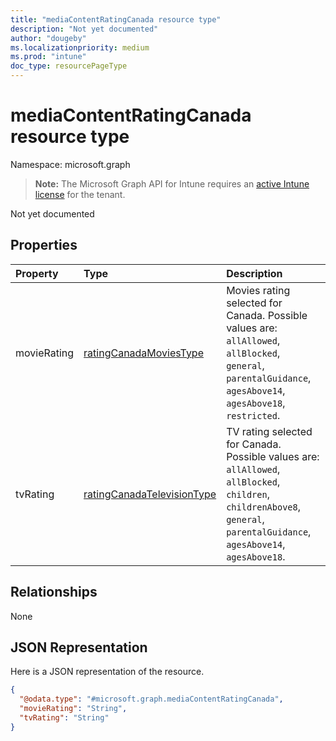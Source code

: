 ```yaml
---
title: "mediaContentRatingCanada resource type"
description: "Not yet documented"
author: "dougeby"
ms.localizationpriority: medium
ms.prod: "intune"
doc_type: resourcePageType
---
```


# mediaContentRatingCanada resource type

Namespace: microsoft.graph

> **Note:** The Microsoft Graph API for Intune requires an [active Intune license](https://go.microsoft.com/fwlink/?linkid=839381) for the tenant.

Not yet documented

## Properties
|Property|Type|Description|
|:---|:---|:---|
|movieRating|[ratingCanadaMoviesType](../resources/intune-deviceconfig-ratingcanadamoviestype.md)|Movies rating selected for Canada. Possible values are: `allAllowed`, `allBlocked`, `general`, `parentalGuidance`, `agesAbove14`, `agesAbove18`, `restricted`.|
|tvRating|[ratingCanadaTelevisionType](../resources/intune-deviceconfig-ratingcanadatelevisiontype.md)|TV rating selected for Canada. Possible values are: `allAllowed`, `allBlocked`, `children`, `childrenAbove8`, `general`, `parentalGuidance`, `agesAbove14`, `agesAbove18`.|

## Relationships
None

## JSON Representation
Here is a JSON representation of the resource.
<!-- {
  "blockType": "resource",
  "@odata.type": "microsoft.graph.mediaContentRatingCanada"
}
-->
``` json
{
  "@odata.type": "#microsoft.graph.mediaContentRatingCanada",
  "movieRating": "String",
  "tvRating": "String"
}
```




